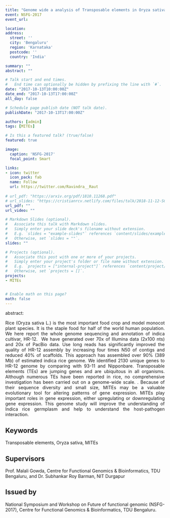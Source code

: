 ```yaml
---
title: "Genome wide a analysis of Transposable elements in Oryza sativa"
event: NSFG-2017
event_url: 

location:
address:
  street: ''
  city: 'Bengaluru'
  region: 'Karnataka'
  postcode: ''
  country: 'India'

summary: ""
abstract: ""

# Talk start and end times.
#   End time can optionally be hidden by prefixing the line with `#`.
date: "2017-10-13T10:00:00Z"
date_end: "2017-10-13T17:00:00Z"
all_day: false

# Schedule page publish date (NOT talk date).
publishDate: "2017-10-13T17:00:00Z"

authors: [admin]
tags: [MITEs]

# Is this a featured talk? (true/false)
featured: true

image:
  caption: 'NSFG-2017'
  focal_point: Smart

links:
- icon: twitter
  icon_pack: fab
  name: Follow
  url: https://twitter.com/Ravindra__Raut
  
# url_pdf: "https://arxiv.org/pdf/1810.11268.pdf"
# url_slides: "https://cristianrcv.netlify.com/files/talk/2018-11-12-SC18-autoparallel-presentation.pdf"
url_pdf: ""
url_video: ""

# Markdown Slides (optional).
#   Associate this talk with Markdown slides.
#   Simply enter your slide deck's filename without extension.
#   E.g. `slides = "example-slides"` references `content/slides/example-slides.md`.
#   Otherwise, set `slides = ""`.
slides: ""

# Projects (optional).
#   Associate this post with one or more of your projects.
#   Simply enter your project's folder or file name without extension.
#   E.g. `projects = ["internal-project"]` references `content/project/deep-learning/index.md`.
#   Otherwise, set `projects = []`.
projects:
- MITEs


# Enable math on this page?
math: false
---
```

abstract:<p style='text-align: justify;'>Rice (Oryza sativa L.) is the most important food crop and model monocot plant species. It is the staple food for half of the world human population. We here report the whole genome sequencing and annotation of indica cultivar, HR-12.  We have generated over 70x of Illumina data (2x100 nts) and 20x of PacBio data. Use long reads has significantly improved the quality of HR-12 assembly by increasing four times N50 of contigs and reduced 40% of scaffolds. This approach has assembled over 90% (389 Mb) of estimated indica rice genome. We identified 2130 unique genes to HR-12 genome by comparing with 93-11 and Nipponbare. Transposable elements (TEs) are jumping genes and are ubiquitous in all organisms. Although numerous TEs have been reported in rice, no comprehensive investigation has been carried out on a genome-wide scale. . Because of their sequence diversity and small size, MITEs may be a valuable evolutionary tool for altering patterns of gene expression. MITEs play important roles in gene expression, either upregulating or downregulating gene expression. This genome study will improve the understanding of Indica rice germplasm and help to understand the host-pathogen interaction.</p>

<h2>Keywords</h2>
Transposable elements, Oryza sativa, MITEs

<h2>Supervisors</h2>
Prof. Malali Gowda, Centre for Functional Genomics & Bioinformatics, TDU Bengaluru, and
Dr. Subhankar Roy Barman, NIT Durgapur

<h2>Issued by</h2>

National Symposium and Workshop on Future of functional genomic (NSFG-2017), Centre for Functional Genomics & Bioinformatics, TDU Bengaluru.



